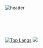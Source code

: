 
![header](https://capsule-render.vercel.app/api?type=wave&color=auto&height=200&section=header&text=recordmystory&fontSize=90)
</br>
</br>
</br>
</br>
</br>
</br>
[![Top Langs](https://github-readme-stats.vercel.app/api/top-langs/?username=recordmystory&langs_count=10&layout=compact)]()
<img src="https://github-readme-stats.vercel.app/api?username=recordmystory&show_icons=true">


